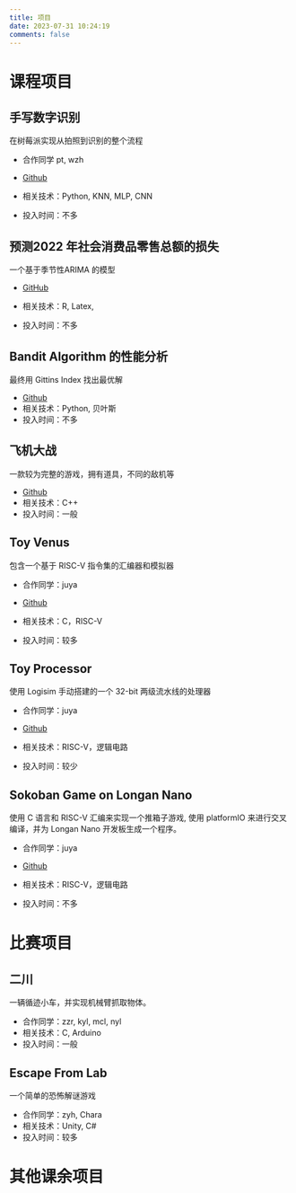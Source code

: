 ```yaml
---
title: 项目
date: 2023-07-31 10:24:19
comments: false
---
```


# 课程项目

## 手写数字识别

在树莓派实现从拍照到识别的整个流程

- 合作同学 pt, wzh

- [Github](https://github.com/Mxfg-incense/Handwritten-Digit-Recognition/tree/main)
- 相关技术：Python, KNN,  MLP, CNN
- 投入时间：不多

## 预测2022 年社会消费品零售总额的损失

一个基于季节性ARIMA 的模型

- [GitHub](https://github.com/Mxfg-incense/Forecast-the-loss-of-total-retail-sales-of-consumer-goods-in-2022/tree/main)

- 相关技术：R, Latex, 

- 投入时间：不多


## Bandit Algorithm 的性能分析

最终用 Gittins Index 找出最优解

- [Github](https://github.com/Mxfg-incense/SI140)
- 相关技术：Python, 贝叶斯
- 投入时间：不多

## 飞机大战

一款较为完整的游戏，拥有道具，不同的敌机等

- [Github](https://github.com/Mxfg-incense/Airplane-Battle)
- 相关技术：C++
- 投入时间：一般

## Toy Venus

包含一个基于 RISC-V 指令集的汇编器和模拟器

- 合作同学：juya

- [Github](https://github.com/Mxfg-incense/Airplane-Battle)
- 相关技术：C，RISC-V
- 投入时间：较多

## Toy Processor

使用 Logisim 手动搭建的一个 32-bit 两级流水线的处理器

- 合作同学：juya

- [Github](https://github.com/Mxfg-incense/Airplane-Battle)
- 相关技术：RISC-V，逻辑电路
- 投入时间：较少

## Sokoban Game on Longan Nano

使用 C 语言和 RISC-V 汇编来实现一个推箱子游戏, 使用 platformIO 来进行交叉编译，并为 Longan Nano 开发板生成一个程序。

- 合作同学：juya

- [Github](https://github.com/Mxfg-incense/Airplane-Battle)
- 相关技术：RISC-V，逻辑电路
- 投入时间：不多

# 比赛项目

## 二川

一辆循迹小车，并实现机械臂抓取物体。

- 合作同学：zzr, kyl, mcl, nyl 
- 相关技术：C,  Arduino
- 投入时间：一般

## Escape From Lab

一个简单的恐怖解谜游戏

- 合作同学：zyh, Chara
- 相关技术：Unity, C# 
- 投入时间：较多





# 其他课余项目





